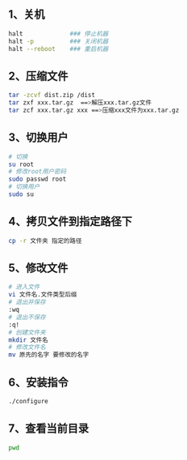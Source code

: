 ## 1、关机

```bash
halt             ### 停止机器
halt -p          ### 关闭机器
halt --reboot    ### 重启机器
```

## 2、压缩文件

```bash
tar -zcvf dist.zip /dist
tar zxf xxx.tar.gz  ==>解压xxx.tar.gz文件
tar zcf xxx.tar.gz xxx ==>压缩xxx文件为xxx.tar.gz
```

## 3、切换用户

```bash
# 切换
su root
# 修改root用户密码
sudo passwd root
# 切换用户
sudo su
```

## 4、拷贝文件到指定路径下

```bash
cp -r 文件夹 指定的路径
```

## 5、修改文件

```bash
# 进入文件
vi 文件名.文件类型后缀
# 退出并保存
:wq
# 退出不保存
:q!
# 创建文件夹
mkdir 文件名
# 修改文件名
mv 原先的名字 要修改的名字
```

## 6、安装指令

```bash
./configure
```

## 7、查看当前目录

```bash
pwd
```

